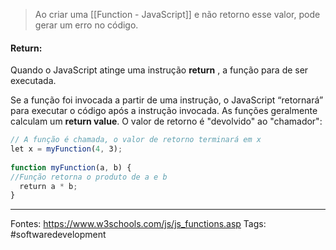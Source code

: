 >Ao criar uma [[Function - JavaScript]] e não retorno esse valor, pode gerar um erro no código.
#### Return:
Quando o JavaScript atinge uma instrução **return** , a função para de ser executada.

Se a função foi invocada a partir de uma instrução, o JavaScript “retornará” para executar o código após a instrução invocada. As funções geralmente calculam um **return value**. O valor de retorno é "devolvido" ao "chamador":

```js
// A função é chamada, o valor de retorno terminará em x
let x = myFunction(4, 3);  
  
function myFunction(a, b) {  
//Função retorna o produto de a e b 
  return a * b;  
}
```
---
Fontes: https://www.w3schools.com/js/js_functions.asp
Tags: #softwaredevelopment 